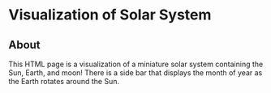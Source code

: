 # Visualization of Solar System

## About
This HTML page is a visualization of a miniature solar system containing the Sun, Earth, and moon! There is a side bar that displays the month of year as the Earth rotates around the Sun.
